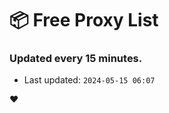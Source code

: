 # :package: Free Proxy List
### Updated every 15 minutes.

- Last updated: `2024-05-15 06:07`

:heart:
